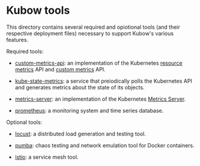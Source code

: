 
# Kubow tools

This directory contains several required and opiotional tools (and their respective deployment files) necessary to support Kubow's various features.

Required tools:

* [custom-metrics-api](https://github.com/DirectXMan12/k8s-prometheus-adapter): an implementation of the Kubernetes [resource metrics](https://github.com/kubernetes/community/blob/master/contributors/design-proposals/instrumentation/resource-metrics-api.md) API and [custom metrics](https://github.com/kubernetes/community/blob/master/contributors/design-proposals/instrumentation/custom-metrics-api.md) API.

* [kube-state-metrics](https://github.com/kubernetes/kube-state-metrics): a service that preiodically polls the Kubernetes API and generates metrics about the state of its objects.

* [metrics-server](https://github.com/kubernetes-incubator/metrics-server): an implementation of the Kubernetes [Metrics Server](https://kubernetes.io/docs/tasks/debug-application-cluster/resource-metrics-pipeline/#metrics-server).

* [prometheus](https://github.com/prometheus/prometheus): a monitoring system and time series database.

Optional tools:

* [locust](https://github.com/locustio/locust): a distributed load generation and testing tool.

* [pumba](https://github.com/alexei-led/pumba): chaos testing and network emulation tool for Docker containers.

* [istio](https://github.com/istio/istio): a service mesh tool.
